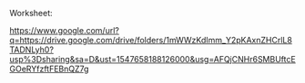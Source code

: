 Worksheet:

https://www.google.com/url?q=https://drive.google.com/drive/folders/1mWWzKdImm_Y2pKAxnZHCrlL8TADNLyh0?usp%3Dsharing&sa=D&ust=1547658188126000&usg=AFQjCNHr6SMBUftcEGOeRYfzftFEBnQZ7g
